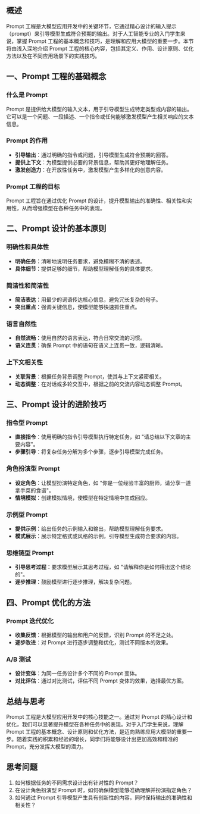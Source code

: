 
## 概述

Prompt 工程是大模型应用开发中的关键环节，它通过精心设计的输入提示（prompt）来引导模型生成符合预期的输出。对于人工智能专业的入门学生来说，掌握 Prompt 工程的基本概念和技巧，是理解和应用大模型的重要一步。本节将由浅入深地介绍 Prompt 工程的核心内容，包括其定义、作用、设计原则、优化方法以及在不同应用场景下的实践技巧。

## 一、Prompt 工程的基础概念

### 什么是 Prompt

Prompt 是提供给大模型的输入文本，用于引导模型生成特定类型或内容的输出。它可以是一个问题、一段描述、一个指令或任何能够激发模型产生相关响应的文本信息。

### Prompt 的作用

- **引导输出**：通过明确的指令或问题，引导模型生成符合预期的回答。
- **提供上下文**：为模型提供必要的背景信息，帮助其更好地理解任务。
- **激发创造力**：在开放性任务中，激发模型产生多样化的创意内容。

### Prompt 工程的目标

Prompt 工程旨在通过优化 Prompt 的设计，提升模型输出的准确性、相关性和实用性，从而增强模型在各种任务中的表现。

## 二、Prompt 设计的基本原则

### 明确性和具体性

- **明确任务**：清晰地说明任务要求，避免模糊不清的表述。
- **具体细节**：提供足够的细节，帮助模型理解任务的具体要求。

### 简洁性和简洁性

- **简洁表达**：用最少的词语传达核心信息，避免冗长复杂的句子。
- **突出重点**：强调关键信息，使模型能够快速抓住重点。

### 语言自然性

- **自然流畅**：使用自然的语言表达，符合日常交流的习惯。
- **语义连贯**：确保 Prompt 中的语句在语义上连贯一致，逻辑清晰。

### 上下文相关性

- **关联背景**：根据任务背景调整 Prompt，使其与上下文紧密相关。
- **动态调整**：在对话或多轮交互中，根据之前的交流内容动态调整 Prompt。

## 三、Prompt 设计的进阶技巧

### 指令型 Prompt

- **直接指令**：使用明确的指令引导模型执行特定任务，如 "请总结以下文章的主要内容"。
- **步骤引导**：将复杂任务分解为多个步骤，逐步引导模型完成任务。

### 角色扮演型 Prompt

- **设定角色**：让模型扮演特定角色，如 "你是一位经验丰富的厨师，请分享一道拿手菜的食谱"。
- **情境模拟**：创建模拟情境，使模型在特定情境中生成回应。

### 示例型 Prompt

- **提供示例**：给出任务的示例输入和输出，帮助模型理解任务要求。
- **模式展示**：展示特定格式或风格的示例，引导模型生成符合要求的内容。

### 思维链型 Prompt

- **引导思考过程**：要求模型展示其思考过程，如 "请解释你是如何得出这个结论的"。
- **逐步推理**：鼓励模型进行逐步推理，解决复杂问题。

## 四、Prompt 优化的方法

### Prompt 迭代优化

- **收集反馈**：根据模型的输出和用户的反馈，识别 Prompt 的不足之处。
- **逐步改进**：对 Prompt 进行逐步调整和优化，测试不同版本的效果。

### A/B 测试

- **设计变体**：为同一任务设计多个不同的 Prompt 变体。
- **对比评估**：通过对比测试，评估不同 Prompt 变体的效果，选择最优方案。

## 总结与思考

Prompt 工程是大模型应用开发中的核心技能之一。通过对 Prompt 的精心设计和优化，我们可以显著提升模型在各种任务中的表现。对于入门学生来说，理解 Prompt 工程的基本概念、设计原则和优化方法，是迈向熟练应用大模型的重要一步。随着实践的积累和经验的增长，同学们将能够设计出更加高效和精准的 Prompt，充分发挥大模型的潜力。

## 思考问题

1. 如何根据任务的不同需求设计出有针对性的 Prompt？
2. 在设计角色扮演型 Prompt 时，如何确保模型能够准确理解并扮演指定角色？
3. 如何通过 Prompt 引导模型产生具有创新性的内容，同时保持输出的准确性和相关性？

